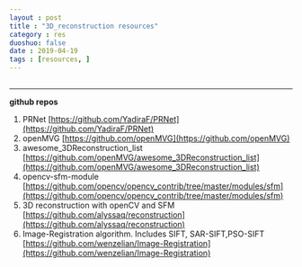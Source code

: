 ```yaml
---
layout : post
title : "3D_reconstruction resources"
category : res
duoshuo: false
date : 2019-04-19
tags : [resources, ]
---
```

## 
---
**github repos**

1. PRNet   [https://github.com/YadiraF/PRNet](https://github.com/YadiraF/PRNet) 
2. openMVG   [https://github.com/openMVG](https://github.com/openMVG)
3. awesome_3DReconstruction_list   [https://github.com/openMVG/awesome_3DReconstruction_list](https://github.com/openMVG/awesome_3DReconstruction_list)
4. opencv-sfm-module   [https://github.com/opencv/opencv_contrib/tree/master/modules/sfm](https://github.com/opencv/opencv_contrib/tree/master/modules/sfm)
5. 3D reconstruction with openCV and SFM   [https://github.com/alyssaq/reconstruction](https://github.com/alyssaq/reconstruction)
6. Image-Registration algorithm. Includes SIFT, SAR-SIFT,PSO-SIFT   [https://github.com/wenzelian/Image-Registration](https://github.com/wenzelian/Image-Registration)
